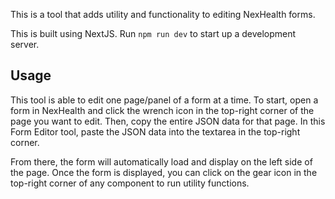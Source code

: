 This is a tool that adds utility and functionality to editing NexHealth forms.

This is built using NextJS. Run `npm run dev` to start up a development server.

## Usage

This tool is able to edit one page/panel of a form at a time. To start, open a form in NexHealth and click the wrench icon in the top-right corner of the page you want to edit. Then, copy the entire JSON data for that page. In this Form Editor tool, paste the JSON data into the textarea in the top-right corner.

From there, the form will automatically load and display on the left side of the page. Once the form is displayed, you can click on the gear icon in the top-right corner of any component to run utility functions.